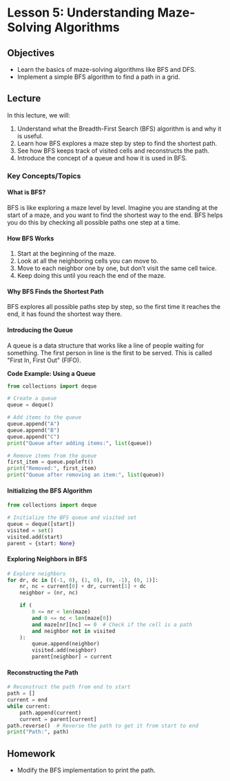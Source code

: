 # Lesson 5: Understanding Maze-Solving Algorithms

## Objectives
- Learn the basics of maze-solving algorithms like BFS and DFS.
- Implement a simple BFS algorithm to find a path in a grid.

## Lecture

In this lecture, we will:
1. Understand what the Breadth-First Search (BFS) algorithm is and why it is useful.
2. Learn how BFS explores a maze step by step to find the shortest path.
3. See how BFS keeps track of visited cells and reconstructs the path.
4. Introduce the concept of a queue and how it is used in BFS.

### Key Concepts/Topics

#### What is BFS?
BFS is like exploring a maze level by level. Imagine you are standing at the start of a maze, and you want to find the shortest way to the end. BFS helps you do this by checking all possible paths one step at a time.

#### How BFS Works
1. Start at the beginning of the maze.
2. Look at all the neighboring cells you can move to.
3. Move to each neighbor one by one, but don’t visit the same cell twice.
4. Keep doing this until you reach the end of the maze.

#### Why BFS Finds the Shortest Path
BFS explores all possible paths step by step, so the first time it reaches the end, it has found the shortest way there.

#### Introducing the Queue
A queue is a data structure that works like a line of people waiting for something. The first person in line is the first to be served. This is called "First In, First Out" (FIFO).

**Code Example: Using a Queue**
```python
from collections import deque

# Create a queue
queue = deque()

# Add items to the queue
queue.append("A")
queue.append("B")
queue.append("C")
print("Queue after adding items:", list(queue))

# Remove items from the queue
first_item = queue.popleft()
print("Removed:", first_item)
print("Queue after removing an item:", list(queue))
```

#### Initializing the BFS Algorithm
```python
from collections import deque

# Initialize the BFS queue and visited set
queue = deque([start])
visited = set()
visited.add(start)
parent = {start: None}
```

#### Exploring Neighbors in BFS
```python
# Explore neighbors
for dr, dc in [(-1, 0), (1, 0), (0, -1), (0, 1)]:
    nr, nc = current[0] + dr, current[1] + dc
    neighbor = (nr, nc)

    if (
        0 <= nr < len(maze)
        and 0 <= nc < len(maze[0])
        and maze[nr][nc] == 0  # Check if the cell is a path
        and neighbor not in visited
    ):
        queue.append(neighbor)
        visited.add(neighbor)
        parent[neighbor] = current
```

#### Reconstructing the Path
```python
# Reconstruct the path from end to start
path = []
current = end
while current:
    path.append(current)
    current = parent[current]
path.reverse()  # Reverse the path to get it from start to end
print("Path:", path)
```

## Homework
- Modify the BFS implementation to print the path.